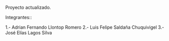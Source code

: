 Proyecto actualizado.

Integrantes::

1.- Adrian Fernando Llontop Romero
2.- Luis Felipe Saldaña Chuquivigel
3.- José Elías Lagos Silva
